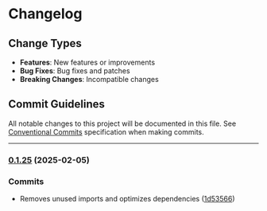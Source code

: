 # Changelog

## Change Types

- **Features**: New features or improvements
- **Bug Fixes**: Bug fixes and patches
- **Breaking Changes**: Incompatible changes

## Commit Guidelines

All notable changes to this project will be documented in this file. See [Conventional Commits](https://www.conventionalcommits.org/) specification when making commits.

---
### [0.1.25](https://github.com/sichang824/RustyTag/compare/0.1.24...0.1.25) (2025-02-05)

### Commits

* Removes unused imports and optimizes dependencies ([1d53566](https://github.com/sichang824/RustyTag/commit/1d53566078d753526c0bb58dd7a31508ee434bde))

